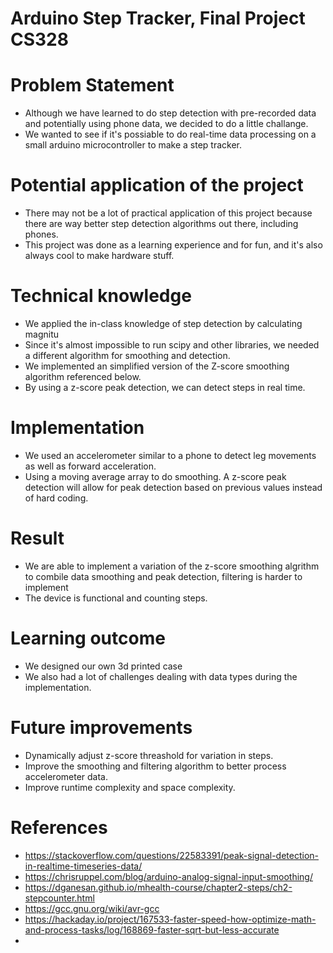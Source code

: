 # Arduino Step Tracker, Final Project CS328

# Problem Statement
- Although we have learned to do step detection with pre-recorded data and potentially using phone data, we decided to do a little challange. 
- We wanted to see if it's possiable to do real-time data processing on a small arduino microcontroller to make a step tracker.

# Potential application of the project
- There may not be a lot of practical application of this project because there are way better step detection algorithms out there, including phones. 
- This project was done as a learning experience and for fun, and it's also always cool to make hardware stuff. 
# Technical knowledge
- We applied the in-class knowledge of step detection by calculating magnitu 
- Since it's almost impossible to run scipy and other libraries, we needed a different algorithm for smoothing and detection.
- We implemented an simplified version of the Z-score smoothing algorithm referenced below.
- By using a z-score peak detection, we can detect steps in real time.

# Implementation
- We used an accelerometer similar to a phone to detect leg movements as well as forward acceleration.
- Using a moving average array to do smoothing. A z-score peak detection will allow for peak detection based on previous values instead of hard coding.

# Result
- We are able to implement a variation of the z-score smoothing algrithm to combile data smoothing and peak detection, filtering is harder to implement
- The device is functional and counting steps. 
  
# Learning outcome
- We designed our own 3d printed case
- We also had a lot of challenges dealing with data types during the implementation.

# Future improvements
 - Dynamically adjust z-score threashold for variation in steps. 
 - Improve the smoothing and filtering algorithm to better process accelerometer data.
 - Improve runtime complexity and space complexity. 

# References 
- https://stackoverflow.com/questions/22583391/peak-signal-detection-in-realtime-timeseries-data/
- https://chrisruppel.com/blog/arduino-analog-signal-input-smoothing/
- https://dganesan.github.io/mhealth-course/chapter2-steps/ch2-stepcounter.html
- https://gcc.gnu.org/wiki/avr-gcc
- https://hackaday.io/project/167533-faster-speed-how-optimize-math-and-process-tasks/log/168869-faster-sqrt-but-less-accurate
- 